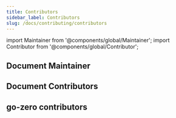 ```yaml
---
title: Contributors
sidebar_label: Contributors
slug: /docs/contributing/contributors
---
```


import Maintainer from '@components/global/Maintainer';
import Contributor from '@components/global/Contributor';

## Document Maintainer

<Maintainer />

## Document Contributors

<Contributor />

## go-zero contributors

<Contributor type='go-zero' />